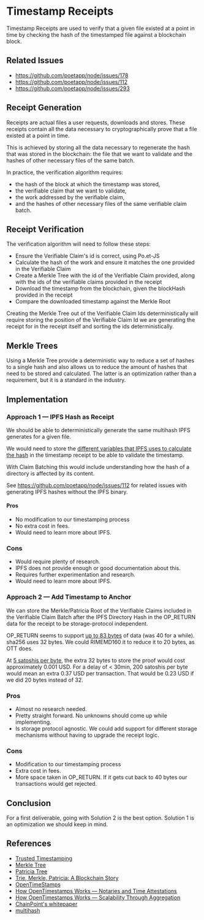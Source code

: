 # Timestamp Receipts

Timestamp Receipts are used to verify that a given file existed at a point in time by checking the hash of the timestamped file against a blockchain block.

## Related Issues 
- https://github.com/poetapp/node/issues/178
- https://github.com/poetapp/node/issues/112
- https://github.com/poetapp/node/issues/293

## Receipt Generation

Receipts are actual files a user requests, downloads and stores. These receipts contain all the data necessary to cryptographically prove that a file existed at a point in time.

This is achieved by storing all the data necessary to regenerate the hash that was stored in the blockchain: the file that we want to validate and the hashes of other necessary files of the same batch.

In practice, the verification algorithm requires: 
- the hash of the block at which the timestamp was stored,
- the verifiable claim that we want to validate, 
- the work addressed by the verifiable claim,
- and the hashes of other necessary files of the same verifiable claim batch.

## Receipt Verification

The verification algorithm will need to follow these steps:
- Ensure the Verifiable Claim's id is correct, using Po.et-JS
- Calculate the hash of the work and ensure it matches the one provided in the Verifiable Claim
- Create a Merkle Tree with the id of the Verifiable Claim provided, along with the ids of the verifiable claims provided in the receipt
- Download the timestamp from the blockchain, given the blockHash provided in the receipt
- Compare the downloaded timestamp against the Merkle Root

Creating the Merkle Tree out of the Verifiable Claim Ids deterministically will require storing the position of the Verifiable Claim Id we are generating the receipt for in the receipt itself and sorting the ids deterministically.

## Merkle Trees

Using a Merkle Tree provide a deterministic way to reduce a set of hashes to a single hash and also allows us to reduce the amount of hashes that need to be stored and calculated. The latter is an optimization rather than a requirement, but it is a standard in the industry.

## Implementation

### Approach 1 — IPFS Hash as Receipt

We should be able to deterministically generate the same multihash IPFS generates for a given file.

We would need to store the [different variables that IPFS uses to calculate the hash](https://discuss.ipfs.io/t/how-to-calculate-file-directory-hash/777) in the timestamp receipt to be able to validate the timestamp. 

With Claim Batching this would include understanding how the hash of a directory is affected by its content.

See https://github.com/poetapp/node/issues/112 for related issues with generating IPFS hashes without the IPFS binary.

#### Pros
- No modification to our timestamping process
- No extra cost in fees.
- Would need to learn more about IPFS.

### Cons
- Would require plenty of research.
- IPFS does not provide enough or good documentation about this.
- Requires further experimentation and research.
- Would need to learn more about IPFS.

### Approach 2 — Add Timestamp to Anchor

We can store the Merkle/Patricia Root of the Verifiable Claims included in the Verifiable Claim Batch after the IPFS Directory Hash in the OP_RETURN data for the receipt to be storage-protocol independent. 

OP_RETURN seems to support [up to 83 bytes](https://bitcoin.org/en/developer-guide#null-data) of data (was 40 for a while). sha256 uses 32 bytes. We could RIMEMD160 it to reduce it to 20 bytes, as OTT does.

At [5 satoshis per byte](https://bitcoinfees.earn.com/), the extra 32 bytes to store the proof would cost approximately 0.001 USD. For a delay of < 30min, 200 satoshis per byte would mean an extra 0.37 USD per transaction. That would be 0.23 USD if we did 20 bytes instead of 32.

### Pros
- Almost no research needed. 
- Pretty straight forward. No unknowns should come up while implementing.
- Is storage protocol agnostic. We could add support for different storage mechanisms without having to upgrade the receipt logic.

### Cons
- Modification to our timestamping process
- Extra cost in fees.
- More space taken in OP_RETURN. If it gets cut back to 40 bytes our transactions would get rejected.

## Conclusion

For a first deliverable, going with Solution 2 is the best option. Solution 1 is an optimization we should keep in mind.

## References
- [Trusted Timestamping](https://en.wikipedia.org/wiki/Trusted_timestamping)
- [Merkle Tree](https://en.wikipedia.org/wiki/Merkle_tree)
- [Patricia Tree](https://github.com/ethereum/wiki/wiki/Patricia-Tree)
- [Trie, Merkle, Patricia: A Blockchain Story](https://hackernoon.com/trie-merkle-patricia-a-blockchain-story-d8f20efc98d4)
- [OpenTimeStamps](https://opentimestamps.org/)
- [How OpenTimestamps Works — Notaries and Time Attestations](https://petertodd.org/2016/opentimestamps-announcement#notaries-and-time-attestations)
- [How OpenTimestamps Works — Scalability Through Aggregation](https://petertodd.org/2016/opentimestamps-announcement#scalability-through-aggregation)
- [ChainPoint's whitepaper](https://github.com/chainpoint/whitepaper/blob/master/chainpoint_white_paper.pdf)
- [multihash](https://github.com/multiformats/multihash)
